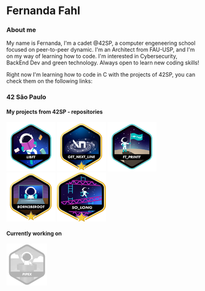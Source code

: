 # Fernanda Fahl

### About me

My name is Fernanda, I'm a cadet @42SP, a computer engeneering school focused on peer-to-peer dynamic. I'm an Architect from FAU-USP, and I'm on my way of learning how to code. I'm interested in Cybersecurity, BackEnd Dev and green technology. Always open to learn new coding skills! 

Right now I'm learning how to code in C with the projects of 42SP, you can check them on the following links:

### 42 São Paulo
#### My projects from 42SP - repositories

[<img height="128" width="128" src="https://github.com/ferfahl/ferfahl.github.io/blob/main/assets/LIBFT-01.png?raw=true" />](https://github.com/ferfahl/42SP_libft) [<img height="128" width="128" src="https://github.com/ferfahl/ferfahl.github.io/blob/main/assets/GNL-02.png?raw=true" />](https://github.com/ferfahl/42SP_get_next_line) [<img height="128" width="128" src="https://github.com/ferfahl/ferfahl.github.io/blob/main/assets/PRINTF-01.png?raw=true" />](https://github.com/ferfahl/42SP_ft_printf) [<img height="128" width="128" src="https://github.com/ferfahl/ferfahl.github.io/blob/main/assets/BORN2BEROOT-02.png?raw=true" />](https://github.com/ferfahl/42SP_Born2beRoot) [<img height="128" width="128" src="https://github.com/ferfahl/ferfahl.github.io/blob/main/assets/SO_LONG-02.png?raw=true" />](https://github.com/ferfahl/42SP_so_long)


#### Currently working on

[![Pipex](https://github.com/ferfahl/ferfahl.github.io/blob/main/assets/pipex.png?raw=true)](https://github.com/ferfahl/42SP_pipex)

